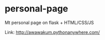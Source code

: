 # personal-page
Mt personal page on flask + HTML/CSS/JS 

Link: http://awawakum.pythonanywhere.com/
